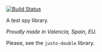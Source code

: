 [![Build Status](https://travis-ci.org/JustoJS/justo-spy.svg?branch=master)](https://travis-ci.org/JustoJS/justo-spy)

A test spy library.

*Proudly made in Valencia, Spain, EU.*

Please, see the `justo-double` library.
